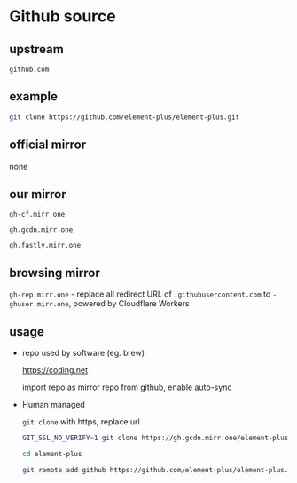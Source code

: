 # Github source

## upstream

`github.com`

## example

```sh
git clone https://github.com/element-plus/element-plus.git
```

## official mirror

none

## our mirror

`gh-cf.mirr.one`

`gh.gcdn.mirr.one`

`gh.fastly.mirr.one`

## browsing mirror

`gh-rep.mirr.one` - replace all redirect URL of `.githubusercontent.com` to `-ghuser.mirr.one`, powered by Cloudflare Workers

## usage

- repo used by software (eg. brew)

  https://coding.net

  import repo as mirror repo from github, enable auto-sync

- Human managed

  `git clone` with https, replace url

  ```sh
  GIT_SSL_NO_VERIFY=1 git clone https://gh.gcdn.mirr.one/element-plus/element-plus.git

  cd element-plus

  git remote add github https://github.com/element-plus/element-plus.git
  ```
